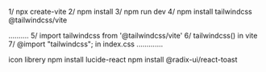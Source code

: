 1/ npx create-vite
2/ npm install
3/ npm run dev
4/ npm install tailwindcss @tailwindcss/vite

..........
5/ import tailwindcss from '@tailwindcss/vite'
6/ tailwindcss() in vite
7/ @import "tailwindcss"; in index.css
.............

icon librery
npm install lucide-react
npm install @radix-ui/react-toast
